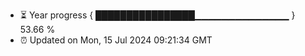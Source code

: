 - ⏳ Year progress { ████████████████▁▁▁▁▁▁▁▁▁▁▁▁▁▁ } 53.66 %
- ⏰ Updated on Mon, 15 Jul 2024 09:21:34 GMT

